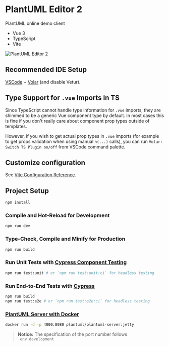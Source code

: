 # PlantUML Editor 2

PlantUML online demo client

- Vue 3
- TypeScript
- Vite

![PlantUML Editor 2](https://repository-images.githubusercontent.com/441818722/9774f41a-5a82-427d-a2ef-3c0ca27526e1)

## Recommended IDE Setup

[VSCode](https://code.visualstudio.com/) + [Volar](https://marketplace.visualstudio.com/items?itemName=johnsoncodehk.volar) (and disable Vetur).

## Type Support for `.vue` Imports in TS

Since TypeScript cannot handle type information for `.vue` imports, they are shimmed to be a generic Vue component type by default. In most cases this is fine if you don't really care about component prop types outside of templates.

However, if you wish to get actual prop types in `.vue` imports (for example to get props validation when using manual `h(...)` calls), you can run `Volar: Switch TS Plugin on/off` from VSCode command palette.

## Customize configuration

See [Vite Configuration Reference](https://vitejs.dev/config/).

## Project Setup

```sh
npm install
```

### Compile and Hot-Reload for Development

```sh
npm run dev
```

### Type-Check, Compile and Minify for Production

```sh
npm run build
```

### Run Unit Tests with [Cypress Component Testing](https://docs.cypress.io/guides/component-testing/introduction)

```sh
npm run test:unit # or `npm run test:unit:ci` for headless testing
```

### Run End-to-End Tests with [Cypress](https://www.cypress.io/)

```sh
npm run build
npm run test:e2e # or `npm run test:e2e:ci` for headless testing
```

### [PlantUML Server with Docker](https://hub.docker.com/r/plantuml/plantuml-server/)

```sh
docker run -d -p 4000:8080 plantuml/plantuml-server:jetty
```

> **Notice:** The specification of the port number follows `.env.development`
